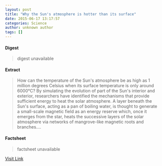 ```yaml
---
layout: post
title: "Why the Sun's atmosphere is hotter than its surface"
date: 2015-06-17 13:17:57
categories: Science
author: unknown author
tags: []
---
```



#### Digest
>digest unavailable

#### Extract
>How can the temperature of the Sun's atmosphere be as high as 1 million degrees Celsius when its surface temperature is only around 6000°C? By simulating the evolution of part of the Sun's interior and exterior, researchers have identified the mechanisms that provide sufficient energy to heat the solar atmosphere. A layer beneath the Sun's surface, acting as a pan of boiling water, is thought to generate a small-scale magnetic field as an energy reserve which, once it emerges from the star, heats the successive layers of the solar atmosphere via networks of mangrove-like magnetic roots and branches....

#### Factsheet
>factsheet unavailable

[Visit Link](http://www.sciencedaily.com/releases/2015/06/150617091757.htm)


